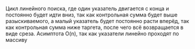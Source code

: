 Цикл линейного поиска, где один указатель двигается с конца и постоянно будет идти вниз, так как контрольная сумма будет выше разыскиваемого, а малый указатель будет постоянно расти вперёд, так как контрольная сумма ниже таргета, после чего всё возвращается в виде среза. Асимптота O(n), так как указатели линейно проходят по массиву
​